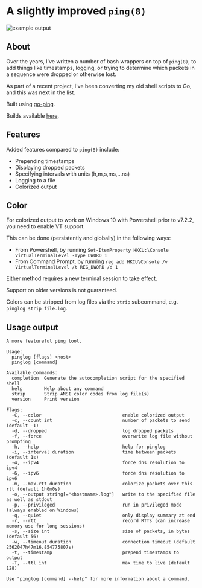 # A slightly improved `ping(8)`

![example output](https://git.seedno.de/seednode/pinglog/raw/branch/master/example.png)

## About
Over the years, I've written a number of bash wrappers on top of `ping(8)`, to add things like timestamps, logging, or trying to determine which packets in a sequence were dropped or otherwise lost. 

As part of a recent project, I've been converting my old shell scripts to Go, and this was next in the list.

Built using [go-ping](https://pkg.go.dev/github.com/go-ping/ping).

Builds available [here](https://cdn.seedno.de/builds/pinglog).

## Features
Added features compared to `ping(8)` include:
- Prepending timestamps
- Displaying dropped packets
- Specifying intervals with units (h,m,s,ms,...ns)
- Logging to a file
- Colorized output

## Color
For colorized output to work on Windows 10 with Powershell prior to v7.2.2, you need to enable VT support.

This can be done (persistently and globally) in the following ways:
- From Powershell, by running `Set-ItemProperty HKCU:\Console VirtualTerminalLevel -Type DWORD 1`
- From Command Prompt, by running `reg add HKCU\Console /v VirtualTerminalLevel /t REG_DWORD /d 1`

Either method requires a new terminal session to take effect.

Support on older versions is not guaranteed.

Colors can be stripped from log files via the `strip` subcommand, e.g. `pinglog strip file.log`.

## Usage output
```
A more featureful ping tool.

Usage:
  pinglog [flags] <host>
  pinglog [command]

Available Commands:
  completion  Generate the autocompletion script for the specified shell
  help        Help about any command
  strip       Strip ANSI color codes from log file(s)
  version     Print version

Flags:
  -C, --color                              enable colorized output
  -c, --count int                          number of packets to send (default -1)
  -d, --dropped                            log dropped packets
  -f, --force                              overwrite log file without prompting
  -h, --help                               help for pinglog
  -i, --interval duration                  time between packets (default 1s)
  -4, --ipv4                               force dns resolution to ipv4
  -6, --ipv6                               force dns resolution to ipv6
  -m, --max-rtt duration                   colorize packets over this rtt (default 1h0m0s)
  -o, --output string[="<hostname>.log"]   write to the specified file as well as stdout
  -p, --privileged                         run in privileged mode (always enabled on Windows)
  -q, --quiet                              only display summary at end
  -r, --rtt                                record RTTs (can increase memory use for long sessions)
  -s, --size int                           size of packets, in bytes (default 56)
  -w, --timeout duration                   connection timeout (default 2562047h47m16.854775807s)
  -t, --timestamp                          prepend timestamps to output
  -T, --ttl int                            max time to live (default 128)

Use "pinglog [command] --help" for more information about a command.
```
